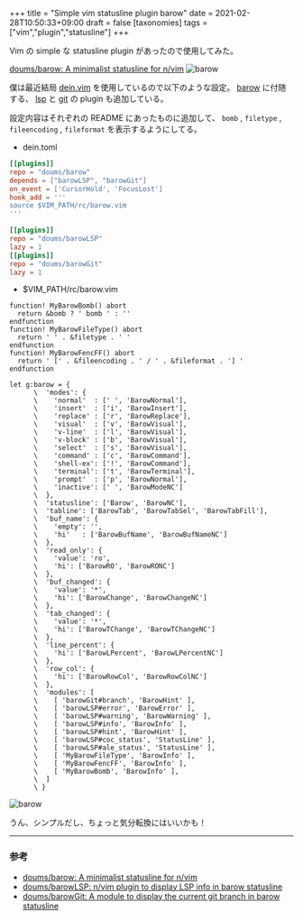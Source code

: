 +++
title = "Simple vim statusline plugin barow"
date = 2021-02-28T10:50:33+09:00
draft = false
[taxonomies]
tags = ["vim","plugin","statusline"]
+++

Vim の simple な statusline plugin があったので使用してみた。

[doums/barow: A minimalist statusline for n/vim](https://github.com/doums/barow)
![barow](https://github.com/doums/barow/blob/master/img/barow.png?raw=true)

<!-- more -->

僕は最近結局 [dein.vim](https://github.com/Shougo/dein.vim) を使用しているので以下のような設定。
[barow](https://github.com/doums/barow) に付随する、 [lsp](https://github.com/doums/barowLSP) と [git](https://github.com/doums/barowGit) の plugin も追加している。

設定内容はそれぞれの README にあったものに追加して、 `bomb` , `filetype` , `fileencoding` , `fileformat` を表示するようにしてる。

- dein.toml

```toml
[[plugins]]
repo = "doums/barow"
depends = ["barowLSP", "barowGit"]
on_event = ['CursorHold', 'FocusLost']
hook_add = '''
source $VIM_PATH/rc/barow.vim
'''

[[plugins]]
repo = "doums/barowLSP"
lazy = 1
[[plugins]]
repo = "doums/barowGit"
lazy = 1
```

- $VIM_PATH/rc/barow.vim

```vim
function! MyBarowBomb() abort
  return &bomb ? ' bomb ' : ''
endfunction
function! MyBarowFileType() abort
  return ' ' . &filetype . ' '
endfunction
function! MyBarowFencFF() abort
  return ' [' . &fileencoding . ' / ' . &fileformat . '] '
endfunction

let g:barow = {
      \  'modes': {
      \    'normal'  : [' ', 'BarowNormal'],
      \    'insert'  : ['i', 'BarowInsert'],
      \    'replace' : ['r', 'BarowReplace'],
      \    'visual'  : ['v', 'BarowVisual'],
      \    'v-line'  : ['l', 'BarowVisual'],
      \    'v-block' : ['b', 'BarowVisual'],
      \    'select'  : ['s', 'BarowVisual'],
      \    'command' : ['c', 'BarowCommand'],
      \    'shell-ex': ['!', 'BarowCommand'],
      \    'terminal': ['t', 'BarowTerminal'],
      \    'prompt'  : ['p', 'BarowNormal'],
      \    'inactive': [' ', 'BarowModeNC']
      \  },
      \  'statusline': ['Barow', 'BarowNC'],
      \  'tabline': ['BarowTab', 'BarowTabSel', 'BarowTabFill'],
      \  'buf_name': {
      \    'empty': '',
      \    'hi'   : ['BarowBufName', 'BarowBufNameNC']
      \  },
      \  'read_only': {
      \    'value': 'ro',
      \    'hi': ['BarowRO', 'BarowRONC']
      \  },
      \  'buf_changed': {
      \    'value': '*',
      \    'hi': ['BarowChange', 'BarowChangeNC']
      \  },
      \  'tab_changed': {
      \    'value': '*',
      \    'hi': ['BarowTChange', 'BarowTChangeNC']
      \  },
      \  'line_percent': {
      \    'hi': ['BarowLPercent', 'BarowLPercentNC']
      \  },
      \  'row_col': {
      \    'hi': ['BarowRowCol', 'BarowRowColNC']
      \  },
      \  'modules': [
      \    [ 'barowGit#branch', 'BarowHint' ],
      \    [ 'barowLSP#error', 'BarowError' ],
      \    [ 'barowLSP#warning', 'BarowWarning' ],
      \    [ 'barowLSP#info', 'BarowInfo' ],
      \    [ 'barowLSP#hint', 'BarowHint' ],
      \    [ 'barowLSP#coc_status', 'StatusLine' ],
      \    [ 'barowLSP#ale_status', 'StatusLine' ],
      \    [ 'MyBarowFileType', 'BarowInfo' ],
      \    [ 'MyBarowFencFF', 'BarowInfo' ],
      \    [ 'MyBarowBomb', 'BarowInfo' ],
      \  ]
      \ }
```

![barow](/2021-02-28_barow.png)

うん、シンプルだし、ちょっと気分転換にはいいかも！

---

### 参考

- [doums/barow: A minimalist statusline for n/vim](https://github.com/doums/barow)
- [doums/barowLSP: n/vim plugin to display LSP info in barow statusline](https://github.com/doums/barowLSP)
- [doums/barowGit: A module to display the current git branch in barow statusline](https://github.com/doums/barowGit)
